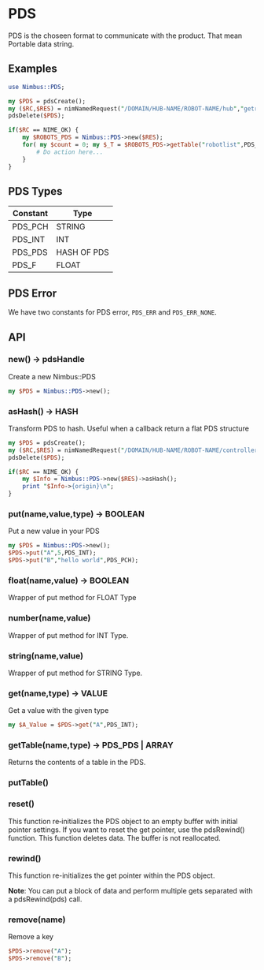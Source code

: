 # PDS

PDS is the choseen format to communicate with the product. That mean Portable data string. 

## Examples 

```perl
use Nimbus::PDS; 

my $PDS = pdsCreate();
my ($RC,$RES) = nimNamedRequest("/DOMAIN/HUB-NAME/ROBOT-NAME/hub","getrobots",$PDS);
pdsDelete($PDS);

if($RC == NIME_OK) {
    my $ROBOTS_PDS = Nimbus::PDS->new($RES);
    for( my $count = 0; my $_T = $ROBOTS_PDS->getTable("robotlist",PDS_PDS,$count); $count++) {
        # Do action here...
    }
}
```

## PDS Types 

| Constant | Type |
| --- | --- |
| PDS_PCH | STRING |
| PDS_INT | INT | 
| PDS_PDS | HASH OF PDS | 
| PDS_F | FLOAT | 

## PDS Error 

We have two constants for PDS error, `PDS_ERR` and `PDS_ERR_NONE`.

## API 

### new() -> pdsHandle

Create a new Nimbus::PDS

```perl
my $PDS = Nimbus::PDS->new(); 
```

### asHash() -> HASH

Transform PDS to hash. Useful when a callback return a flat PDS structure 

```perl
my $PDS = pdsCreate();
my ($RC,$RES) = nimNamedRequest("/DOMAIN/HUB-NAME/ROBOT-NAME/controller","get_info",$PDS);
pdsDelete($PDS);

if($RC == NIME_OK) {
    my $Info = Nimbus::PDS->new($RES)->asHash();
    print "$Info->{origin}\n";
}
```

### put(name,value,type) -> BOOLEAN

Put a new value in your PDS

```perl
my $PDS = Nimbus::PDS->new(); 
$PDS->put("A",5,PDS_INT);
$PDS->put("B","hello world",PDS_PCH);
```

### float(name,value) -> BOOLEAN

Wrapper of put method for FLOAT Type

### number(name,value)

Wrapper of put method for INT Type.

### string(name,value) 

Wrapper of put method for STRING Type.

### get(name,type) -> <TYPE>VALUE

Get a value with the given type 

```perl
my $A_Value = $PDS->get("A",PDS_INT);
```

### getTable(name,type) -> PDS_PDS | ARRAY

Returns the contents of a table in the PDS.

### putTable()

### reset() 

This function re‑initializes the PDS object to an empty buffer with initial pointer settings. If you want to reset the get pointer, use the pdsRewind() function. This function deletes data. The buffer is not reallocated.

### rewind()

This function re-initializes the get pointer within the PDS object.

**Note**: You can put a block of data and perform multiple gets separated with a pdsRewind(pds) call.

### remove(name) 

Remove a key 

```perl
$PDS->remove("A");
$PDS->remove("B");
```

